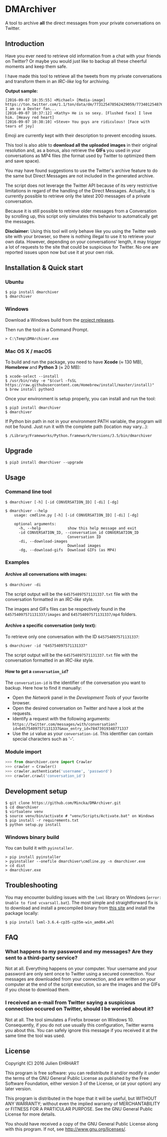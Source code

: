 # DMArchiver
A tool to archive **all** the direct messages from your private conversations on Twitter.

## Introduction
Have you ever need to retrieve old information from a chat with your friends on Twitter? Or maybe you would just like to backup all these cheerful moments and keep them safe.

I have made this tool to retrieve all the tweets from my private conversations and transform them in an _IRC-like_ log for archiving. 

**Output sample:**
```
[2016-09-07 10:35:55] <Michael> [Media-image] https://ton.twitter.com/1.1/ton/data/dm/773125478562429059/773401254876366208/mfeDmXXj.jpg I am so a Dexter fan...
[2016-09-07 10:37:12] <Kathy> He is so sexy. [Flushed face] I love him. [Heavy red heart]
[2016-09-07 10:38:10] <Steve> You guys are ridiculous! [Face with tears of joy]
```

Emoji are currently kept with their description to prevent encoding issues.

This tool is also able to **download all the uploaded images** in their original resolution and, as a bonus, also retrieve the **GIFs** you used in your conversations as MP4 files (the format used by Twitter to optimized them and save space).

You may have found suggestions to use the Twitter's archive feature to do the same but Direct Messages are not included in the generated archive.

The script does not leverage the Twitter API because of its very restrictive limitations in regard of the handling of the Direct Messages. Actually, it is currently possible to retrieve only the latest 200 messages of a private conversation.

Because it is still possible to retrieve older messages from a Conversation by scrolling up, this script only simulates this behavior to automatically get the messages.

**Disclaimer:**
Using this tool will only behave like you using the Twitter web site with your browser, so there is nothing illegal to use it to retrieve your own data. However, depending on your conversations' length, it may trigger a lot of requests to the site that could be suspicious for Twitter. No one are reported issues upon now but use it at your own risk.

## Installation & Quick start
### Ubuntu


```
$ pip install dmarchiver
$ dmarchiver
```
### Windows
Download a Windows build from the [project releases](https://github.com/Mincka/DMArchiver/releases).

Then run the tool in a Command Prompt.
```
> C:\Temp\DMArchiver.exe
```

### Mac OS X / macOS

To build and run the package, you need to have **Xcode** (≈ 130 MB), **Homebrew** and **Python 3** (≈ 20 MB):

```
$ xcode-select --install
$ /usr/bin/ruby -e "$(curl -fsSL https://raw.githubusercontent.com/Homebrew/install/master/install)"
$ brew install python3
```

Once your environment is setup properly, you can install and run the tool:
```
$ pip3 install dmarchiver
$ dmarchiver
```

If Python bin path in not in your environment PATH variable, the program will not be found. Just run it with the complete path (location may vary...):
```
$ /Library/Frameworks/Python.framework/Versions/3.5/bin/dmarchiver
```

## Upgrade

```
$ pip3 install dmarchiver --upgrade
```

## Usage

### Command line tool
```
$ dmarchiver [-h] [-id CONVERSATION_ID] [-di] [-dg]

$ dmarchiver --help
	usage: cmdline.py [-h] [-id CONVERSATION_ID] [-di] [-dg]
	
	optional arguments:
	  -h, --help            show this help message and exit
	  -id CONVERSATION_ID, --conversation_id CONVERSATION_ID
	                        Conversation ID
	  -di, --download-images
	                        Download images
	  -dg, --download-gifs  Download GIFs (as MP4)
```

### Examples

#### Archive all conversations with images:
`$ dmarchiver -di`

The script output will be the `645754097571131337.txt` file with the conversation formatted in an _IRC-like_ style.

The images and GIFs files can be respectively found in the `645754097571131337/images` and `645754097571131337/mp4` folders.

#### Archive a specific conversation (only text):
To retrieve only one conversation with the ID `645754097571131337`:

`$ dmarchiver -id "645754097571131337"`

The script output will be the `645754097571131337.txt` file with the conversation formatted in an _IRC-like_ style.

#### How to get a `conversation_id`?

The `conversation-id` is the identifier of the conversation you want to backup. Here how to find it manually:
- Open the _Network_ panel in the _Development Tools_ of your favorite browser.
- Open the desired conversation on Twitter and have a look at the requests.
- Identify a request with the following arguments:
`https://twitter.com/messages/with/conversation?id=645754097571131337&max_entry_id=78473919348771337`
- Use the `id` value as your `conversation-id`. This identifier can contain special characters such as '-'.

### Module import
```python
>>> from dmarchiver.core import Crawler
>>> crawler = Crawler()
>>> crawler.authenticate('username', 'password')
>>> crawler.crawl('conversation_id')
```

## Development setup
```shell
$ git clone https://github.com/Mincka/DMArchiver.git
$ cd dmarchiver
$ virtualenv venv
$ source venv/bin/activate # "venv/Scripts/Activate.bat" on Windows
$ pip install -r requirements.txt
$ python setup.py install
```

### Windows binary build
You can build it with `pyinstaller`.

```
> pip install pyinstaller
> pyinstaller --onefile dmarchiver\cmdline.py -n dmarchiver.exe
> cd dist
> dmarchiver.exe
```

## Troubleshooting
You may encounter building issues with the `lxml` library on Windows (`error: Unable to find vcvarsall.bat`). The most simple and straightforward fix is to download and install a precompiled binary from [this site](http://www.lfd.uci.edu/~gohlke/pythonlibs/#lxml) and install the package locally:

`$ pip install lxml-3.6.4-cp35-cp35m-win_amd64.whl`

## FAQ

### What happens to my password and my messages? Are they sent to a third-party service?
Not at all. Everything happens on your computer. Your username and your password are only sent once to Twitter using a secured connection. Your messages are downloaded from your connection, and are written on your computer at the end of the script execution, so are the images and the GIFs if you chose to download them.

### I received an e-mail from Twitter saying a suspicious connection occured on Twitter, should I be worried about it?
Not at all. The tool simulates a Firefox browser on Windows 10. Consequently, if you do not use usually this configuration, Twitter warns you about this. You can safely ignore this message if you received it at the same time the tool was used.

## License

Copyright (C) 2016 Julien EHRHART

This program is free software: you can redistribute it and/or modify
it under the terms of the GNU General Public License as published by
the Free Software Foundation, either version 3 of the License, or
(at your option) any later version.

This program is distributed in the hope that it will be useful,
but WITHOUT ANY WARRANTY; without even the implied warranty of
MERCHANTABILITY or FITNESS FOR A PARTICULAR PURPOSE.  See the
GNU General Public License for more details.

You should have received a copy of the GNU General Public License
along with this program.  If not, see <http://www.gnu.org/licenses/>.
